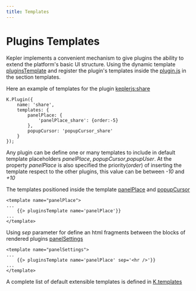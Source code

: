```yaml
---
title: Templates
---
```


# Plugins Templates
Kepler implements a convenient mechanism to give plugins the ability to extend the platform's basic UI structure. 
Using the dynamic template [pluginsTemplate](https://github.com/Keplerjs/Kepler/tree/master/packages/keplerjs-ui/client/views/pluginsTemplate.js) and register the plugin's templates inside the [plugin.js](architecture.html#Plugin-js) in the section templates.

Here an example of templates for the plugin [keplerjs:share](https://github.com/Keplerjs/Kepler/tree/master/packages/keplerjs-share/plugin.js)
```
K.Plugin({
    name: 'share',
    templates: {
        panelPlace: {
        	'panelPlace_share': {order:-5}
        },
        popupCursor: 'popupCursor_share'
    }
});
```
Any plugin can be define one or many templates to include in default template placeholders *panelPlace*, *popupCursor*,*popupUser*.
At the property *panelPlace* is also specified the priority(*order*) of inserting the template respect to the other plugins, this value can be between *-10* and *+10* 


The templates positioned inside the template [panelPlace](https://github.com/Keplerjs/Kepler/tree/master/packages/keplerjs-ui/client/views/panels/place.html#L45) and [popupCursor](https://github.com/Keplerjs/Kepler/tree/master/packages/keplerjs-ui/client/views/popups.html)
```
<template name="panelPlace">
...
    {{> pluginsTemplate name='panelPlace'}}
...
</template>
```

Using *sep* parameter for define an html fragments between the blocks of rendered plugins [panelSettings](https://github.com/Keplerjs/Kepler/tree/master/packages/keplerjs-ui/client/views/panels/settings.html)
```
<template name="panelSettings">
...
    {{> pluginsTemplate name='panelPlace' sep='<hr />'}}
...
</template>
```

A complete list of default extensible templates is defined in [K.templates](https://github.com/Keplerjs/Kepler/tree/master/packages/keplerjs-core/modules/templates.js)
